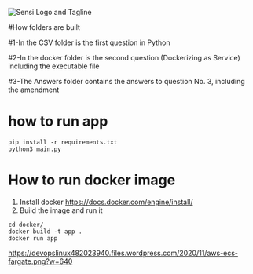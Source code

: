 ![Sensi Logo and Tagline](https://user-images.githubusercontent.com/44435512/160245386-7acfec1f-bb12-400a-b8d6-71d81b46ace4.png)



#How folders are built
  
  #1-In the CSV folder is the first question in Python
  
  
  #2-In the docker folder is the second question (Dockerizing as Service) including the executable file
  
  
  #3-The Answers folder contains the answers to question No. 3, including the amendment


# how to run app
```
pip install -r requirements.txt
python3 main.py
```

# How to run docker image

1. Install docker https://docs.docker.com/engine/install/
2. Build the image and run it
```
cd docker/
docker build -t app .
docker run app
```
https://devopslinux482023940.files.wordpress.com/2020/11/aws-ecs-fargate.png?w=640



